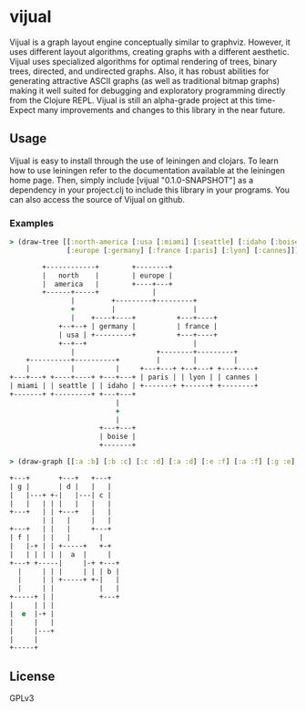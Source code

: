 # vijual

Vijual is a graph layout engine conceptually similar to graphviz. However, it uses different layout algorithms, creating graphs with a different aesthetic. Vijual uses specialized algorithms for optimal rendering of trees, binary trees, directed, and undirected graphs. Also, it has robust abilities for generating attractive ASCII graphs (as well as traditional bitmap graphs) making it well suited for debugging and exploratory programming directly from the Clojure REPL. Vijual is still an alpha-grade project at this time- Expect many improvements and changes to this library in the near future.

## Usage

Vijual is easy to install through the use of leiningen and clojars. To learn how to use leiningen refer to the documentation available at the leiningen home page. Then, simply include [vijual "0.1.0-SNAPSHOT"] as a dependency in your project.clj to include this library in your programs. You can also access the source of Vijual on github.

### Examples

```clojure
> (draw-tree [[:north-america [:usa [:miami] [:seattle] [:idaho [:boise]]]]
              [:europe [:germany] [:france [:paris] [:lyon] [:cannes]]]])

        +------------+        +--------+
        |   north    |        | europe |
        |  america   |        +----+---+
        +------+-----+             |
               |         +---------+---------+
               +         |                   |
               |    +----+----+          +---+----+
            +--+--+ | germany |          | france |
            | usa | +---------+          +---+----+
            +--+--+                          |
               |                    +--------+---------+
    +----------+----------+         |        |         |
    |          |          |     +---+---+ +--+---+ +---+----+
+---+---+ +----+----+ +---+---+ | paris | | lyon | | cannes |
| miami | | seattle | | idaho | +-------+ +------+ +--------+
+-------+ +---------+ +---+---+
                          |
                          +
                          |
                      +---+---+
                      | boise |
                      +-------+
```


```clojure
> (draw-graph [[:a :b] [:b :c] [:c :d] [:a :d] [:e :f] [:a :f] [:g :e] [:d :e]])

+---+       +---+   +---+
| g |       | d |   |   |
|   |---+ +-|   |---| c |
|   |   | | |   |   |   |
+---+   | | +---+   |   |
        | |   |     |   |
+---+   | |   |     +---+
| f |   | |   |       |
|   |-+ | | +-----+   +-+
|   | | | | |  a  |     |
+---+ +-----|     |-+ +---+
  |     | | |     | | | b |
  |     | | +-----+ +-|   |
  |     | |           |   |
+-----+ | |           +---+
|     | | |
|  e  |-+ |
|     |   |
|     |---+
|     |
+-----+
```

## License

GPLv3
